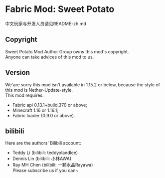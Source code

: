 # Fabric Mod: Sweet Potato
中文玩家与开发人员请见README-zh.md
## Copyright
Sweet Potato Mod Author Group owns this mod's copyright.<br />
Anyone can take advices of this mod to us.
## Version
We'are sorry this mod isn't available in 1.15.2 or below, because the style of this mod is Nether-Update-style.<br />
This mod requires:
* Fabric api 0.13.1+build.370 or above;
* Minecraft 1.16 or 1.16.1;
* Fabric loader (0.9.0 or above).
## bilibili
Here are the authors' Bilibili account:<br />
- Teddy Li (bilibili: teddyxlandlee)<br />
- Dennis Lin (bilibili: 小林AWA)<br />
- Ray MH Chen (bilibili: 一颗水晶Rayawa)<br />
Please subscribe us if you can~
